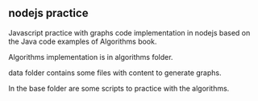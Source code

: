 ## nodejs practice

Javascript practice with graphs code implementation in nodejs based on the Java code examples of Algorithms book.


Algorithms implementation is in algorithms folder.

data folder contains some files with content to generate graphs.

In the base folder are some scripts to practice with the algorithms.
